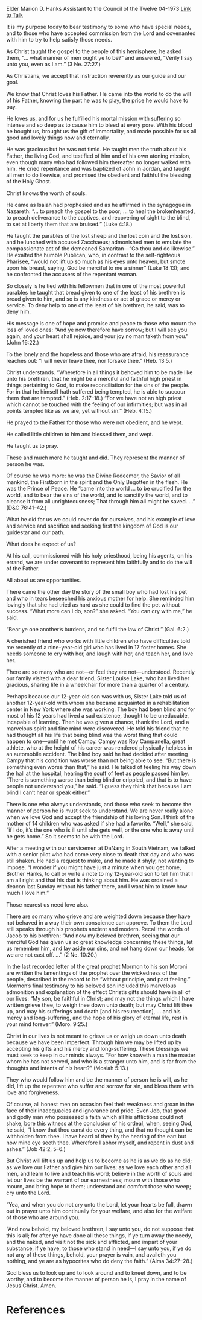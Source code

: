 Elder Marion D. Hanks
Assistant to the Council of the Twelve
04-1973
[Link to Talk](https://www.churchofjesuschrist.org/study/general-conference/1973/04/what-manner-of-men-as-i-am?lang=eng)

It is my purpose today to bear testimony to some who have special needs, and to those who have accepted commission from the Lord and covenanted with him to try to help satisfy those needs.

As Christ taught the gospel to the people of this hemisphere, he asked them, “… what manner of men ought ye to be?” and answered, “Verily I say unto you, even as I am.” (3 Ne. 27:27.)

As Christians, we accept that instruction reverently as our guide and our goal.

We know that Christ loves his Father. He came into the world to do the will of his Father, knowing the part he was to play, the price he would have to pay.

He loves us, and for us he fulfilled his mortal mission with suffering so intense and so deep as to cause him to bleed at every pore. With his blood he bought us, brought us the gift of immortality, and made possible for us all good and lovely things now and eternally.

He was gracious but he was not timid. He taught men the truth about his Father, the living God, and testified of him and of his own atoning mission, even though many who had followed him thereafter no longer walked with him. He cried repentance and was baptized of John in Jordan, and taught all men to do likewise, and promised the obedient and faithful the blessing of the Holy Ghost.

Christ knows the worth of souls.

He came as Isaiah had prophesied and as he affirmed in the synagogue in Nazareth: “… to preach the gospel to the poor; … to heal the brokenhearted, to preach deliverance to the captives, and recovering of sight to the blind, to set at liberty them that are bruised.” (Luke 4:18.)

He taught the parables of the lost sheep and the lost coin and the lost son, and he lunched with accused Zacchaeus; admonished men to emulate the compassionate act of the demeaned Samaritan—“Go thou and do likewise.” He exalted the humble Publican, who, in contrast to the self-righteous Pharisee, “would not lift up so much as his eyes unto heaven, but smote upon his breast, saying, God be merciful to me a sinner” (Luke 18:13); and he confronted the accusers of the repentant woman.

So closely is he tied with his fellowmen that in one of the most powerful parables he taught that bread given to one of the least of his brethren is bread given to him, and so is any kindness or act of grace or mercy or service. To deny help to one of the least of his brethren, he said, was to deny him.

His message is one of hope and promise and peace to those who mourn the loss of loved ones: “And ye now therefore have sorrow; but I will see you again, and your heart shall rejoice, and your joy no man taketh from you.” (John 16:22.)

To the lonely and the hopeless and those who are afraid, his reassurance reaches out: “I will never leave thee, nor forsake thee.” (Heb. 13:5.)

Christ understands. “Wherefore in all things it behoved him to be made like unto his brethren, that he might be a merciful and faithful high priest in things pertaining to God, to make reconciliation for the sins of the people. For in that he himself hath suffered being tempted, he is able to succour them that are tempted.” (Heb. 2:17–18.) “For we have not an high priest which cannot be touched with the feeling of our infirmities; but was in all points tempted like as we are, yet without sin.” (Heb. 4:15.)

He prayed to the Father for those who were not obedient, and he wept.

He called little children to him and blessed them, and wept.

He taught us to pray.

These and much more he taught and did. They represent the manner of person he was.

Of course he was more: he was the Divine Redeemer, the Savior of all mankind, the Firstborn in the spirit and the Only Begotten in the flesh. He was the Prince of Peace. He “came into the world … to be crucified for the world, and to bear the sins of the world, and to sanctify the world, and to cleanse it from all unrighteousness; That through him all might be saved. …” (D&C 76:41–42.)

What he did for us we could never do for ourselves, and his example of love and service and sacrifice and seeking first the kingdom of God is our guidestar and our path.

What does he expect of us?

At his call, commissioned with his holy priesthood, being his agents, on his errand, we are under covenant to represent him faithfully and to do the will of the Father.

All about us are opportunities.

There came the other day the story of the small boy who had lost his pet and who in tears beseeched his anxious mother for help. She reminded him lovingly that she had tried as hard as she could to find the pet without success. “What more can I do, son?” she asked. “You can cry with me,” he said.

“Bear ye one another’s burdens, and so fulfil the law of Christ.” (Gal. 6:2.)

A cherished friend who works with little children who have difficulties told me recently of a nine-year-old girl who has lived in 17 foster homes. She needs someone to cry with her, and laugh with her, and teach her, and love her.

There are so many who are not—or feel they are not—understood. Recently our family visited with a dear friend, Sister Louise Lake, who has lived her gracious, sharing life in a wheelchair for more than a quarter of a century.

Perhaps because our 12-year-old son was with us, Sister Lake told us of another 12-year-old with whom she became acquainted in a rehabilitation center in New York where she was working. The boy had been blind and for most of his 12 years had lived a sad existence, thought to be uneducable, incapable of learning. Then he was given a chance, thank the Lord, and a marvelous spirit and fine mind were discovered. He told his friend that he had thought all his life that being blind was the worst thing that could happen to one—until he met Campy. Campy was Roy Campanella, great athlete, who at the height of his career was rendered physically helpless in an automobile accident. The blind boy said he had decided after meeting Campy that his condition was worse than not being able to see. “But there is something even worse than that,” he said. He talked of feeling his way down the hall at the hospital, hearing the scuff of feet as people passed him by. “There is something worse than being blind or crippled, and that is to have people not understand you,” he said. “I guess they think that because I am blind I can’t hear or speak either.”

There is one who always understands, and those who seek to become the manner of person he is must seek to understand. We are never really alone when we love God and accept the friendship of his loving Son. I think of the mother of 14 children who was asked if she had a favorite. “Well,” she said, “if I do, it’s the one who is ill until she gets well, or the one who is away until he gets home.” So it seems to be with the Lord.

After a meeting with our servicemen at DaNang in South Vietnam, we talked with a senior pilot who had come very close to death that day and who was still shaken. He had a request to make, and he made it shyly, not wanting to impose. “I wonder if you might have just a minute when you get home, Brother Hanks, to call or write a note to my 12-year-old son to tell him that I am all right and that his dad is thinking about him. He was ordained a deacon last Sunday without his father there, and I want him to know how much I love him.”

Those nearest us need love also.

There are so many who grieve and are weighted down because they have not behaved in a way their own conscience can approve. To them the Lord still speaks through his prophets ancient and modern. Recall the words of Jacob to his brethren: “And now my beloved brethren, seeing that our merciful God has given us so great knowledge concerning these things, let us remember him, and lay aside our sins, and not hang down our heads, for we are not cast off. …” (2 Ne. 10:20.)

In the last recorded letter of the great prophet Mormon to his son Moroni are written the lamentings of the prophet over the wickedness of the people, described in the record to be “without principle, and past feeling.” Mormon’s final testimony to his beloved son included this marvelous admonition and explanation of the effect Christ’s gifts should have in all of our lives: “My son, be faithful in Christ; and may not the things which I have written grieve thee, to weigh thee down unto death; but may Christ lift thee up, and may his sufferings and death [and his resurrection], … and his mercy and long-suffering, and the hope of his glory of eternal life, rest in your mind forever.” (Moro. 9:25.)

Christ in our lives is not meant to grieve us or weigh us down unto death because we have been imperfect. Through him we may be lifted up by accepting his gifts and his mercy and long-suffering. These blessings we must seek to keep in our minds always. “For how knoweth a man the master whom he has not served, and who is a stranger unto him, and is far from the thoughts and intents of his heart?” (Mosiah 5:13.)

They who would follow him and be the manner of person he is will, as he did, lift up the repentant who suffer and sorrow for sin, and bless them with love and forgiveness.

Of course, all honest men on occasion feel their weakness and groan in the face of their inadequacies and ignorance and pride. Even Job, that good and godly man who possessed a faith which all his afflictions could not shake, bore this witness at the conclusion of his ordeal, when, seeing God, he said, “I know that thou canst do every thing, and that no thought can be withholden from thee. I have heard of thee by the hearing of the ear: but now mine eye seeth thee. Wherefore I abhor myself, and repent in dust and ashes.” (Job 42:2, 5–6.)

But Christ will lift us up and help us to become as he is as we do as he did; as we love our Father and give him our lives; as we love each other and all men, and learn to live and teach his word; believe in the worth of souls and let our lives be the warrant of our earnestness; mourn with those who mourn, and bring hope to them; understand and comfort those who weep; cry unto the Lord.

“Yea, and when you do not cry unto the Lord, let your hearts be full, drawn out in prayer unto him continually for your welfare, and also for the welfare of those who are around you.

“And now behold, my beloved brethren, I say unto you, do not suppose that this is all; for after ye have done all these things, if ye turn away the needy, and the naked, and visit not the sick and afflicted, and impart of your substance, if ye have, to those who stand in need—I say unto you, if ye do not any of these things, behold, your prayer is vain, and availeth you nothing, and ye are as hypocrites who do deny the faith.” (Alma 34:27–28.)

God bless us to look up and to look around and to kneel down, and to be worthy, and to become the manner of person he is, I pray in the name of Jesus Christ. Amen.

# References
